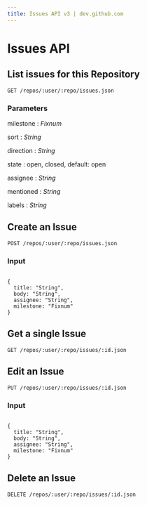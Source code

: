 ```yaml
---
title: Issues API v3 | dev.github.com
---
```


# Issues API

## List issues for this Repository

    GET /repos/:user/:repo/issues.json

### Parameters

milestone
: _Fixnum_

sort
: _String_

direction
: _String_

state
: open, closed, default: open

assignee
: _String_

mentioned
: _String_

labels
: _String_

## Create an Issue

    POST /repos/:user/:repo/issues.json

### Input

<pre class="highlight"><code class="language-javascript">
{
  title: "String",
  body: "String",
  assignee: "String",
  milestone: "Fixnum"
}
</code></pre>

## Get a single Issue

    GET /repos/:user/:repo/issues/:id.json

## Edit an Issue

    PUT /repos/:user/:repo/issues/:id.json

### Input

<pre class="highlight"><code class="language-javascript">
{
  title: "String",
  body: "String",
  assignee: "String",
  milestone: "Fixnum"
}
</code></pre>

## Delete an Issue

    DELETE /repos/:user/:repo/issues/:id.json

